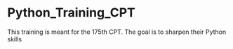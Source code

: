 # Python_Training_CPT
This training is meant for the 175th CPT. The goal is to sharpen their Python skills
